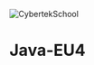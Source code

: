![CybertekSchool](https://www.cybertekschool.com/wp-content/uploads/2019/05/cybertek_logo_dark.svg)
# Java-EU4
